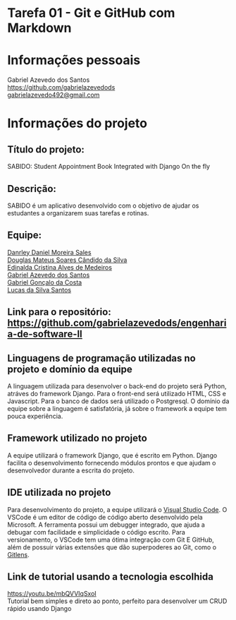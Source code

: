 # Tarefa 01 - Git e GitHub com Markdown

# Informações pessoais
Gabriel Azevedo dos Santos  
https://github.com/gabrielazevedods  
gabrielazevedo492@gmail.com


# Informações do projeto

## Título do projeto:
SABIDO: Student Appointment Book Integrated with Django On the fly

## Descrição: 
SABIDO é um aplicativo desenvolvido com o objetivo de ajudar os estudantes a organizarem suas tarefas e rotinas.

## Equipe: 
[Danrley Daniel Moreira Sales](https://github.com/danrleydaniel)  
[Douglas Mateus Soares Cândido da Silva](https://github.com/douglascandido)  
[Edinalda Cristina Alves de Medeiros](https://github.com/edinaldaufrn)  
[Gabriel Azevedo dos Santos](https://github.com/gabrielazevedods)  
[Gabriel Gonçalo da Costa](https://github.com/gabrielgoncalo)  
[Lucas da Silva Santos](https://github.com/lucassilva01)  

## Link para o repositório: https://github.com/gabrielazevedods/engenharia-de-software-II


## Linguagens de programação utilizadas no projeto e domínio da equipe
A linguagem utilizada para desenvolver o back-end do projeto será Python, atráves do framework Django. Para o front-end será utilizado HTML, CSS e Javascript. Para o banco de dados será utilizado o Postgresql.
O domínio da equipe sobre a linguagem é satisfatória, já sobre o framework a equipe tem pouca experiência.

## Framework utilizado no projeto
A equipe utilizará o framework Django, que é escrito em Python. Django facilita o desenvolvimento fornecendo módulos prontos e que ajudam o desenvolvedor durante a escrita do projeto.

## IDE utilizada no projeto
Para desenvolvimento do projeto, a equipe utilizará o [Visual Studio Code](https://code.visualstudio.com/). O VSCode é um editor de código de código aberto desenvolvido pela Microsoft. A ferramenta possui um debugger integrado, que ajuda a debugar com facilidade e simplicidade o código escrito. Para versionamento, o VSCode tem uma ótima integração com Git E GitHub, além de possuir várias extensões que dão superpoderes ao Git, como o [Gitlens](https://marketplace.visualstudio.com/items?itemName=eamodio.gitlens).

## Link de tutorial usando a tecnologia escolhida
https://youtu.be/mbQVVIqSxoI  
Tutorial bem simples e direto ao ponto, perfeito para desenvolver um CRUD rápido usando Django